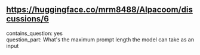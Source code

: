 ## https://huggingface.co/mrm8488/Alpacoom/discussions/6

contains_question: yes  
question_part: What's the maximum prompt length the model can take as an input